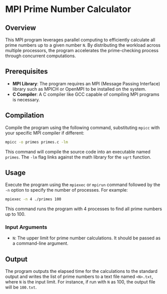 
# MPI Prime Number Calculator

## Overview
This MPI program leverages parallel computing to efficiently calculate all prime numbers up to a given number `N`. By distributing the workload across multiple processors, the program accelerates the prime-checking process through concurrent computations.

## Prerequisites
- **MPI Library**: The program requires an MPI (Message Passing Interface) library such as MPICH or OpenMPI to be installed on the system.
- **C Compiler**: A C compiler like GCC capable of compiling MPI programs is necessary.

## Compilation
Compile the program using the following command, substituting `mpicc` with your specific MPI compiler if different:

```bash
mpicc -o primes primes.c -lm
```

This command will compile the source code into an executable named `primes`. The `-lm` flag links against the math library for the `sqrt` function.

## Usage
Execute the program using the `mpiexec` or `mpirun` command followed by the `-n` option to specify the number of processes. For example:

```bash
mpiexec -n 4 ./primes 100
```

This command runs the program with 4 processes to find all prime numbers up to 100.

### Input Arguments
- `N`: The upper limit for prime number calculations. It should be passed as a command-line argument.

## Output
The program outputs the elapsed time for the calculations to the standard output and writes the list of prime numbers to a text file named `<N>.txt`, where `N` is the input limit. For instance, if run with `N` as 100, the output file will be `100.txt`.
